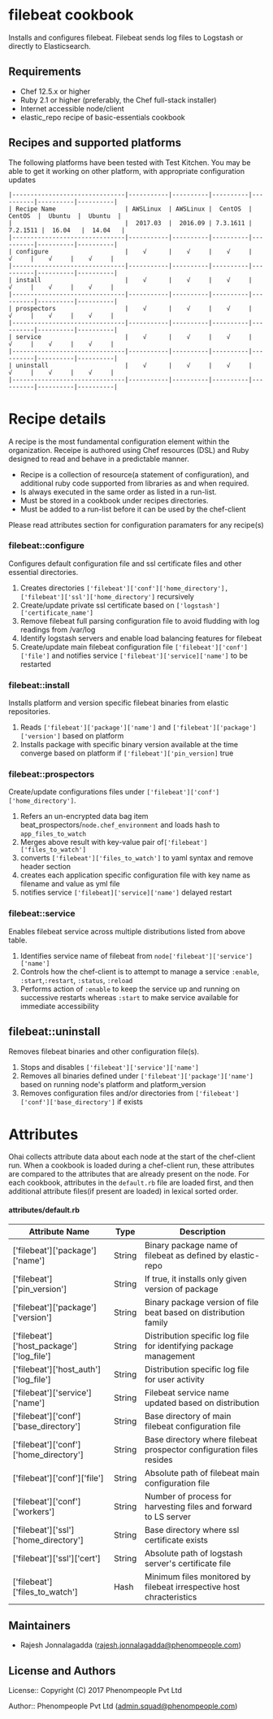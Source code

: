 filebeat cookbook
===============

Installs and configures filebeat. Filebeat sends log files to Logstash or directly to Elasticsearch. 

Requirements
------------
* Chef 12.5.x or higher
* Ruby 2.1 or higher (preferably, the Chef full-stack installer)
* Internet accessible node/client
* elastic_repo recipe of basic-essentials cookbook

Recipes and supported platforms
-------------------------------
The following platforms have been tested with Test Kitchen. You may be 
able to get it working on other platform, with appropriate configuration updates
```
|-------------------------------|-----------|----------|----------|----------|----------|----------|
| Recipe Name                   | AWSLinux  | AWSLinux |  CentOS  |  CentOS  |  Ubuntu  |  Ubuntu  |
|                               |  2017.03  |  2016.09 | 7.3.1611 | 7.2.1511 |  16.04   |  14.04   | 
|-------------------------------|-----------|----------|----------|----------|----------|----------|
| configure                     |    √      |    √     |    √     |    √     |    √     |    √     |    
|-------------------------------|-----------|----------|----------|----------|----------|----------|
| install                       |    √      |    √     |    √     |    √     |    √     |    √     |    
|-------------------------------|-----------|----------|----------|----------|----------|----------|
| prospectors                   |    √      |    √     |    √     |    √     |    √     |    √     |    
|-------------------------------|-----------|----------|----------|----------|----------|----------|
| service                       |    √      |    √     |    √     |    √     |    √     |    √     |    
|-------------------------------|-----------|----------|----------|----------|----------|----------|
| uninstall                     |    √      |    √     |    √     |    √     |    √     |    √     |    
|-------------------------------|-----------|----------|----------|----------|----------|----------|

```
Recipe details
==============

A recipe is the most fundamental configuration element within the organization. Receipe is authored using 
Chef resources (DSL) and Ruby designed to read and behave in a predictable manner.

* Recipe is a collection of resource(a statement of configuration),
  and additional ruby code supported from libraries as and when required.
* Is always executed in the same order as listed in a run-list. 
* Must be stored in a cookbook under recipes directories.
* Must be added to a run-list before it can be used by the chef-client

Please read attributes section for configuration paramaters for any recipe(s)

### filebeat::configure

Configures default configuration file and ssl certificate files and other essential directories.

1. Creates directories `['filebeat']['conf']['home_directory'], ['filebeat']['ssl']['home_directory']` recursively
1. Create/update private ssl certificate based on `['logstash']['certificate_name']`
1. Remove filebeat full parsing configuration file to avoid fludding with log readings from /var/log
1. Identify logstash servers and enable load balancing features for filebeat
1. Create/update main filebeat configuration file `['filebeat']['conf']['file']` and notifies service `['filebeat']['service]['name']` to be restarted
 
### filebeat::install

Installs platform and version specific filebeat binaries from elastic repositories.     

1. Reads `['filebeat']['package']['name']` and `['filebeat']['package']['version']` based on platform   
1. Installs package with specific binary version available at the time converge based on platform if `['filebeat']['pin_version]` true

### filebeat::prospectors

Create/update configurations files under `['filebeat']['conf']['home_directory']`.    

1. Refers an un-encrypted data bag item beat_prospectors/`node.chef_environment` and loads hash to `app_files_to_watch`
1. Merges above result with key-value pair of`['filebeat']['files_to_watch']`
1. converts `['filebeat']['files_to_watch']` to yaml syntax and remove header section
1. creates each application specific configuration file with key name as filename and value as yml file
1. notifies service `['filebeat]['service]['name']` delayed restart

### filebeat::service

Enables filebeat service across multiple distributions listed from above table.

1. Identifies service name of filebeat from `node['filebeat']['service']['name']`
1. Controls how the chef-client is to attempt to manage a service `:enable`, `:start`,`:restart`, `:status`, `:reload` 
1. Performs action of `:enable` to keep the service up and running on successive restarts whereas `:start` to make service available for immediate accessibility

## filebeat::uninstall

Removes filebeat binaries and other configuration file(s). 

1. Stops and disables `['filebeat']['service']['name']`
1. Removes all binaries defined under `['filebeat']['package']['name']` based on running node's platform and platform_version
1. Removes configuration files and/or directories from `['filebeat']['conf']['base_directory']` if exists


Attributes
==========

Ohai collects attribute data about each node at the start of the chef-client run.
When a cookbook is loaded during a chef-client run, these attributes are compared to the attributes that are already present on the node.
For each cookbook, attributes in the `default.rb` file are loaded first, and then additional attribute files(if present are loaded) in lexical sorted order.

#### attributes/default.rb

|Attribute Name                                 | Type          | Description                                                          |
|---------------------------------------------- |---------------|----------------------------------------------------------------------|
| ['filebeat']['package']['name']               | String        | Binary package name of filebeat as defined by elastic-repo           |
| ['filebeat']['pin_version']                   | String        | If true, it installs only given version of package                   |
| ['filebeat']['package']['version']            | String        | Binary package version of file beat based on distribution family     | 
| ['filebeat']['host_package']['log_file']      | String        | Distribution specific log file for identifying package management    |
| ['filebeat']['host_auth']['log_file']         | String        | Distribution specific log file for user activity                     |
| ['filebeat']['service']['name']               | String        | Filebeat service name updated based on distribution                  |
| ['filebeat']['conf']['base_directory']        | String        | Base directory of main filebeat configuration file                   |
| ['filebeat']['conf']['home_directory']        | String        | Base directory where filebeat prospector configuration files resides |
| ['filebeat']['conf']['file']                  | String        | Absolute path of filebeat main configuration file                    |
| ['filebeat']['conf']['workers']               | String        | Number of process for harvesting files and forward to LS server      | 
| ['filebeat']['ssl']['home_directory']         | String        | Base directory where ssl certificate exists                          |
| ['filebeat']['ssl']['cert']                   | String        | Absolute path of logstash server's certificate file                  |
| ['filebeat']['files_to_watch']                | Hash          | Minimum files monitored by filebeat irrespective host chracteristics |

## Maintainers

* Rajesh Jonnalagadda (<rajesh.jonnalagadda@phenompeople.com>)

## License and Authors
License:: Copyright (C) 2017 Phenompeople Pvt Ltd

Author:: Phenompeople Pvt Ltd (<admin.squad@phenompeople.com>)
